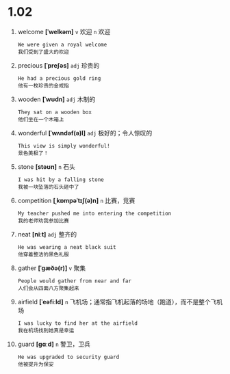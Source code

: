# 1.02


1. welcome **[ˈwelkəm]** `v` 欢迎 `n` 欢迎
    ```
    We were given a royal welcome
    我们受到了盛大的欢迎
    ```

2. precious **[ˈpreʃəs]** `adj` 珍贵的
    ```
    He had a precious gold ring
    他有一枚珍贵的金戒指
    ```

3. wooden **[ˈwʊdn]** `adj` 木制的
    ```
    They sat on a wooden box
    他们坐在一个木箱上
    ```

4. wonderful **[ˈwʌndəf(ə)l]** `adj` 极好的；令人惊叹的
    ```
    This view is simply wonderful!
    景色美极了！
    ```

5. stone **[stəʊn]** `n` 石头
    ```
    I was hit by a falling stone
    我被一块坠落的石头砸中了
    ```

6. competition **[ˌkɒmpəˈtɪʃ(ə)n]** `n` 比赛，竞赛
    ```
    My teacher pushed me into entering the competition
    我的老师劝我参加比赛
    ```

7. neat **[niːt]** `adj` 整齐的
    ```
    He was wearing a neat black suit
    他穿着整洁的黑色礼服
    ```

8. gather **[ˈɡæðə(r)]** `v` 聚集
    ```
    People would gather from near and far
    人们会从四面八方聚集起来
    ```

9. airfield **[ˈeəfiːld]** `n` 飞机场；通常指飞机起落的场地（跑道），而不是整个飞机场
    ```
    I was lucky to find her at the airfield
    我在机场找到她真是幸运
    ```

10. guard **[ɡɑːd]** `n` 警卫，卫兵
    ```
    He was upgraded to security guard
    他被提升为保安
    ```

